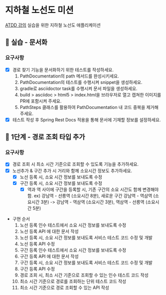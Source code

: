 # 지하철 노선도 미션
[ATDD 강의](https://edu.nextstep.camp/c/R89PYi5H) 실습을 위한 지하철 노선도 애플리케이션
## 🚀 실습 - 문서화
### 요구사항
- [x] 경로 찾기 기능을 문서화하기 위한 테스트를 작성하세요. 
  1. PathDocumentation의 path 메서드를 완성시키세요.
  2. PathDocumentation의 테스트를 수행시켜 snippet을 생성하세요. 
  3. gradle로 asciidoctor task를 수행시켜 문서 파일을 생성하세요.
  4. build > asciidoc > html5 > index.html을 브라우저로 열고 캡쳐한 이미지를 PR에 포함시켜 주세요. 
  5. PathSteps 클래스를 활용하여 PathDocumentation 내 코드 중복을 제거해주세요.
- [x] 테스트 작성 후 Spring Rest Docs 적용을 통해 문서에 기재할 정보를 설정하세요.
## 🚀 1단계 - 경로 조회 타입 추가
### 요구사항
- [x] 경로 조회 시 최소 시간 기준으로 조회할 수 있도록 기능을 추가하세요.
- [x] 노선추가 & 구간 추가 시 거리와 함께 소요시간 정보도 추가하세요.
  - [x] 노선 등록 시, 소요 시간 정보를 보내도록 수정
  - [x] 구간 등록 시, 소요 시간 정보를 보내도록 수정
    - [x] 역과 역 사이에 구간을 등록할 시, 기존 구간의 소요 시간도 함께 변경해야함.
      ex) 강남역 - 선릉역 (소요시간 8분), 새로운 구간 강남역 - 역삼역 (소요시간 3분) -> 강남역 - 역삼역 (소요시간 3분), 역삼역 - 선릉역 (소요시간 5분)
- 구현 순서
  1. 노선 등록 인수 테스트에서 소요 시간 정보를 보내도록 수정
  2. 노선 등록 API 에 대한 문서 작성
  3. 노선 등록 시, 소요 시간 정보를 보내도록 서비스 테스트 코드 수정 및 개발
  4. 노선 등록 API 수정
  5. 구간 등록 인수 테스트에서 소요 시간 정보를 보내도록 수정
  6. 구간 등록 API 에 대한 문서 작성
  7. 구간 등록 시, 소요 시간 정보를 보내도록 서비스 테스트 코드 수정 및 개발
  8. 구간 등록 API 수정
  9. 경로 조회 시, 최소 시간 기준으로 조회할 수 있는 인수 테스트 코드 작성
  10. 최소 시간 기준으로 경로를 조회하는 단위 테스트 코드 작성
  11. 최소 시간 기준으로 경로 조회할 수 있는 API 작성
